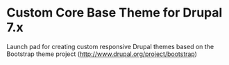 Custom Core Base Theme for Drupal 7.x
=====================================

Launch pad for creating custom responsive Drupal themes based
on the Bootstrap theme project (http://www.drupal.org/project/bootstrap)
